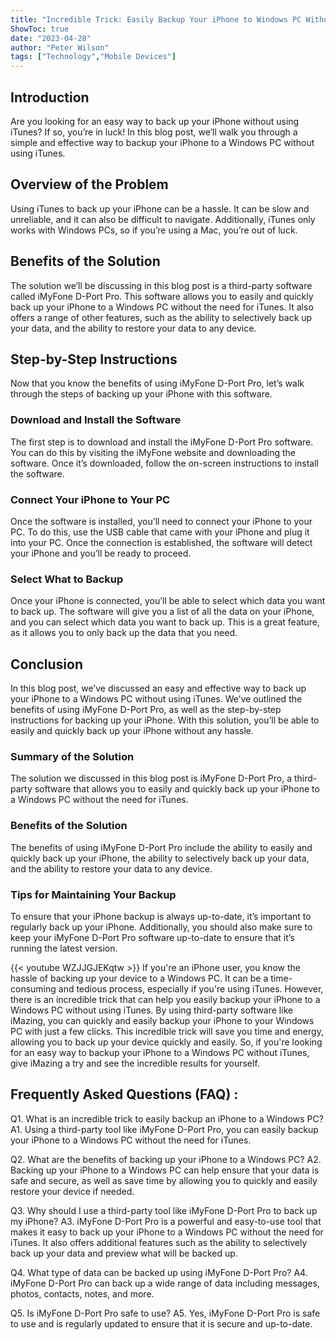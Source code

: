 ```yaml
---
title: "Incredible Trick: Easily Backup Your iPhone to Windows PC Without iTunes!"
ShowToc: true 
date: "2023-04-28"
author: "Peter Wilson" 
tags: ["Technology","Mobile Devices"]
---
```

## Introduction

Are you looking for an easy way to back up your iPhone without using iTunes? If so, you’re in luck! In this blog post, we’ll walk you through a simple and effective way to backup your iPhone to a Windows PC without using iTunes.

## Overview of the Problem

Using iTunes to back up your iPhone can be a hassle. It can be slow and unreliable, and it can also be difficult to navigate. Additionally, iTunes only works with Windows PCs, so if you’re using a Mac, you’re out of luck.

## Benefits of the Solution

The solution we’ll be discussing in this blog post is a third-party software called iMyFone D-Port Pro. This software allows you to easily and quickly back up your iPhone to a Windows PC without the need for iTunes. It also offers a range of other features, such as the ability to selectively back up your data, and the ability to restore your data to any device.

## Step-by-Step Instructions

Now that you know the benefits of using iMyFone D-Port Pro, let’s walk through the steps of backing up your iPhone with this software. 

### Download and Install the Software

The first step is to download and install the iMyFone D-Port Pro software. You can do this by visiting the iMyFone website and downloading the software. Once it’s downloaded, follow the on-screen instructions to install the software.

### Connect Your iPhone to Your PC

Once the software is installed, you’ll need to connect your iPhone to your PC. To do this, use the USB cable that came with your iPhone and plug it into your PC. Once the connection is established, the software will detect your iPhone and you’ll be ready to proceed.

### Select What to Backup

Once your iPhone is connected, you’ll be able to select which data you want to back up. The software will give you a list of all the data on your iPhone, and you can select which data you want to back up. This is a great feature, as it allows you to only back up the data that you need.

## Conclusion

In this blog post, we’ve discussed an easy and effective way to back up your iPhone to a Windows PC without using iTunes. We’ve outlined the benefits of using iMyFone D-Port Pro, as well as the step-by-step instructions for backing up your iPhone. With this solution, you’ll be able to easily and quickly back up your iPhone without any hassle.

### Summary of the Solution

The solution we discussed in this blog post is iMyFone D-Port Pro, a third-party software that allows you to easily and quickly back up your iPhone to a Windows PC without the need for iTunes.

### Benefits of the Solution

The benefits of using iMyFone D-Port Pro include the ability to easily and quickly back up your iPhone, the ability to selectively back up your data, and the ability to restore your data to any device.

### Tips for Maintaining Your Backup

To ensure that your iPhone backup is always up-to-date, it’s important to regularly back up your iPhone. Additionally, you should also make sure to keep your iMyFone D-Port Pro software up-to-date to ensure that it’s running the latest version.

{{< youtube WZJJGJEKqtw >}} 
If you're an iPhone user, you know the hassle of backing up your device to a Windows PC. It can be a time-consuming and tedious process, especially if you're using iTunes. However, there is an incredible trick that can help you easily backup your iPhone to a Windows PC without using iTunes. By using third-party software like iMazing, you can quickly and easily backup your iPhone to your Windows PC with just a few clicks. This incredible trick will save you time and energy, allowing you to back up your device quickly and easily. So, if you're looking for an easy way to backup your iPhone to a Windows PC without iTunes, give iMazing a try and see the incredible results for yourself.

## Frequently Asked Questions (FAQ) :
Q1. What is an incredible trick to easily backup an iPhone to a Windows PC?
A1. Using a third-party tool like iMyFone D-Port Pro, you can easily backup your iPhone to a Windows PC without the need for iTunes.

Q2. What are the benefits of backing up your iPhone to a Windows PC?
A2. Backing up your iPhone to a Windows PC can help ensure that your data is safe and secure, as well as save time by allowing you to quickly and easily restore your device if needed.

Q3. Why should I use a third-party tool like iMyFone D-Port Pro to back up my iPhone?
A3. iMyFone D-Port Pro is a powerful and easy-to-use tool that makes it easy to back up your iPhone to a Windows PC without the need for iTunes. It also offers additional features such as the ability to selectively back up your data and preview what will be backed up.

Q4. What type of data can be backed up using iMyFone D-Port Pro?
A4. iMyFone D-Port Pro can back up a wide range of data including messages, photos, contacts, notes, and more.

Q5. Is iMyFone D-Port Pro safe to use?
A5. Yes, iMyFone D-Port Pro is safe to use and is regularly updated to ensure that it is secure and up-to-date.


